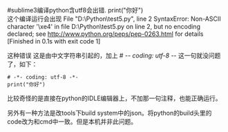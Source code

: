 #sublime3编译python含utf8会出错.
print("你好")  
这个编译运行会出现
File "D:\Python\test5.py", line 2
SyntaxError: Non-ASCII character '\xe4' in file D:\Python\test5.py on line 2, but no encoding declared; see http://www.python.org/peps/pep-0263.html for details
[Finished in 0.1s with exit code 1]

这种错误
这是由中文字符串引起的，加上  # -*- coding: utf-8 -*-  这一句就没问题了，如下：
```
# -*- coding: utf-8 -*-  
print("你好")  
```
比较奇怪的是直接在python的IDLE编辑器上，不加那一句注释，也能正确运行。

另外有一种方法是改tools下build system中的json。将python的build头里的code改为和cmd中一致。但是本机并非此问题。
